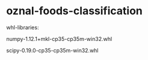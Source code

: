 # oznal-foods-classification

whl-libraries:

numpy-1.12.1+mkl-cp35-cp35m-win32.whl

scipy-0.19.0-cp35-cp35m-win32.whl

